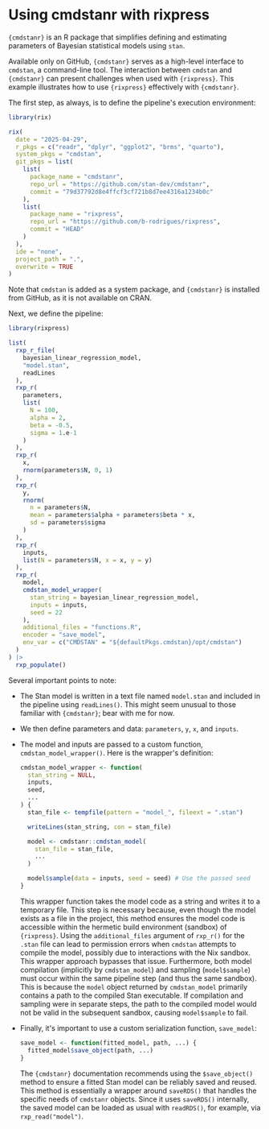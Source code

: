 # Using cmdstanr with rixpress

`{cmdstanr}` is an R package that simplifies defining and estimating parameters
of Bayesian statistical models using `stan`.

Available only on GitHub, `{cmdstanr}` serves as a high-level interface to
`cmdstan`, a command-line tool. The interaction between `cmdstan` and
`{cmdstanr}` can present challenges when used with `{rixpress}`. This example
illustrates how to use `{rixpress}` effectively with `{cmdstanr}`.

The first step, as always, is to define the pipeline's execution environment:

```r
library(rix)

rix(
  date = "2025-04-29",
  r_pkgs = c("readr", "dplyr", "ggplot2", "brms", "quarto"),
  system_pkgs = "cmdstan",
  git_pkgs = list(
    list(
      package_name = "cmdstanr",
      repo_url = "https://github.com/stan-dev/cmdstanr",
      commit = "79d37792d8e4ffcf3cf721b8d7ee4316a1234b0c"
    ),
    list(
      package_name = "rixpress",
      repo_url = "https://github.com/b-rodrigues/rixpress",
      commit = "HEAD"
    )
  ),
  ide = "none",
  project_path = ".",
  overwrite = TRUE
)
```

Note that `cmdstan` is added as a system package, and `{cmdstanr}` is installed
from GitHub, as it is not available on CRAN.

Next, we define the pipeline:

```r
library(rixpress)

list(
  rxp_r_file(
    bayesian_linear_regression_model,
    "model.stan",
    readLines
  ),
  rxp_r(
    parameters,
    list(
      N = 100,
      alpha = 2,
      beta = -0.5,
      sigma = 1.e-1
    )
  ),
  rxp_r(
    x,
    rnorm(parameters$N, 0, 1)
  ),
  rxp_r(
    y,
    rnorm(
      n = parameters$N,
      mean = parameters$alpha + parameters$beta * x,
      sd = parameters$sigma
    )
  ),
  rxp_r(
    inputs,
    list(N = parameters$N, x = x, y = y)
  ),
  rxp_r(
    model,
    cmdstan_model_wrapper(
      stan_string = bayesian_linear_regression_model,
      inputs = inputs,
      seed = 22
    ),
    additional_files = "functions.R",
    encoder = "save_model",
    env_var = c("CMDSTAN" = "${defaultPkgs.cmdstan}/opt/cmdstan")
  )
) |>
  rxp_populate()
```

Several important points to note:

- The Stan model is written in a text file named `model.stan` and included in
  the pipeline using `readLines()`. This might seem unusual to those familiar
  with `{cmdstanr}`; bear with me for now.
- We then define parameters and data: `parameters`, `y`, `x`, and `inputs`.
- The model and inputs are passed to a custom function,
  `cmdstan_model_wrapper()`. Here is the wrapper's definition:

  ```r
  cmdstan_model_wrapper <- function(
    stan_string = NULL,
    inputs,
    seed,
    ...
  ) {
    stan_file <- tempfile(pattern = "model_", fileext = ".stan")

    writeLines(stan_string, con = stan_file)

    model <- cmdstanr::cmdstan_model(
      stan_file = stan_file,
      ...
    )

    model$sample(data = inputs, seed = seed) # Use the passed seed
  }
  ```
  This wrapper function takes the model code as a string and writes it to a
  temporary file. This step is necessary because, even though the model exists
  as a file in the project, this method ensures the model code is accessible
  within the hermetic build environment (sandbox) of `{rixpress}`. Using the
  `additional_files` argument of `rxp_r()` for the `.stan` file can lead to
  permission errors when `cmdstan` attempts to compile the model, possibly due
  to interactions with the Nix sandbox. This wrapper approach bypasses that
  issue. Furthermore, both model compilation (implicitly by `cmdstan_model`) and
  sampling (`model$sample`) must occur within the same pipeline step (and thus
  the same sandbox). This is because the `model` object returned by
  `cmdstan_model` primarily contains a path to the compiled Stan executable. If
  compilation and sampling were in separate steps, the path to the compiled
  model would not be valid in the subsequent sandbox, causing `model$sample` to
  fail.

- Finally, it's important to use a custom serialization function, `save_model`:
  ```r
  save_model <- function(fitted_model, path, ...) {
    fitted_model$save_object(path, ...)
  }
  ```
  The `{cmdstanr}` documentation recommends using the `$save_object()` method to
  ensure a fitted Stan model can be reliably saved and reused. This method is
  essentially a wrapper around `saveRDS()` that handles the specific needs of
  `cmdstanr` objects. Since it uses `saveRDS()` internally, the saved model can
  be loaded as usual with `readRDS()`, for example, via `rxp_read("model")`.
